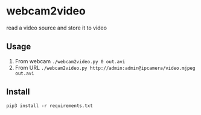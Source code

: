 # webcam2video
read a video source and store it to video

## Usage

1. From webcam `./webcam2video.py 0 out.avi`
2. From URL `./webcam2video.py http://admin:admin@ipcamera/video.mjpeg out.avi`

## Install

`pip3 install -r requirements.txt`
